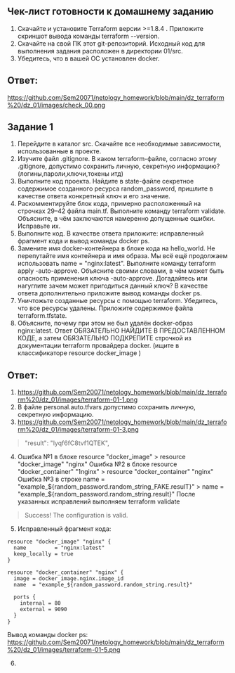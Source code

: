 ## Чек-лист готовности к домашнему заданию
1. Скачайте и установите Terraform версии >=1.8.4 . Приложите скриншот вывода команды terraform --version.
2. Скачайте на свой ПК этот git-репозиторий. Исходный код для выполнения задания расположен в директории 01/src.
3. Убедитесь, что в вашей ОС установлен docker.

## Ответ:
https://github.com/Sem20071/netology_homework/blob/main/dz_terraform%20/dz_01/images/check_00.png


## Задание 1
1. Перейдите в каталог src. Скачайте все необходимые зависимости, использованные в проекте.
2. Изучите файл .gitignore. В каком terraform-файле, согласно этому .gitignore, допустимо сохранить личную, секретную информацию?(логины,пароли,ключи,токены итд)
3. Выполните код проекта. Найдите в state-файле секретное содержимое созданного ресурса random_password, пришлите в качестве ответа конкретный ключ и его значение.
4. Раскомментируйте блок кода, примерно расположенный на строчках 29–42 файла main.tf. Выполните команду terraform validate. Объясните, в чём заключаются намеренно допущенные ошибки. Исправьте их.
5. Выполните код. В качестве ответа приложите: исправленный фрагмент кода и вывод команды docker ps.
6. Замените имя docker-контейнера в блоке кода на hello_world. Не перепутайте имя контейнера и имя образа. Мы всё ещё продолжаем использовать name = "nginx:latest". Выполните команду terraform apply -auto-approve. Объясните     своими словами, в чём может быть опасность применения ключа -auto-approve. Догадайтесь или нагуглите зачем может пригодиться данный ключ? В качестве ответа дополнительно приложите вывод команды docker ps.
7. Уничтожьте созданные ресурсы с помощью terraform. Убедитесь, что все ресурсы удалены. Приложите содержимое файла terraform.tfstate.
8. Объясните, почему при этом не был удалён docker-образ nginx:latest. Ответ ОБЯЗАТЕЛЬНО НАЙДИТЕ В ПРЕДОСТАВЛЕННОМ КОДЕ, а затем ОБЯЗАТЕЛЬНО ПОДКРЕПИТЕ строчкой из документации terraform провайдера docker. (ищите в              классификаторе resource docker_image )

## Ответ:
1. https://github.com/Sem20071/netology_homework/blob/main/dz_terraform%20/dz_01/images/terraform-01-1.png
2. В файле personal.auto.tfvars допустимо сохранить личную, секретную информацию.
3. https://github.com/Sem20071/netology_homework/blob/main/dz_terraform%20/dz_01/images/terraform-01-3.png
  > "result": "lyqf6fC8tvf1QTEK",

4.  Ошибка №1 в блоке resource "docker_image" > resource "docker_image" "nginx"
    Ошибка №2 в блоке resource "docker_container" "1nginx" > resource "docker_container" "nginx"
    Ошибка №3 в строке name  = "example_${random_password.random_string_FAKE.resulT}" > name  = "example_${random_password.random_string.result}"
    После указанных исправлений выполняем terraform validate
  > Success! The configuration is valid.
5. Исправленный фрагмент кода:
```
resource "docker_image" "nginx" {
  name         = "nginx:latest"
  keep_locally = true
}

resource "docker_container" "nginx" {
  image = docker_image.nginx.image_id
  name  = "example_${random_password.random_string.result}"

  ports {
    internal = 80
    external = 9090
  }
}
```
Вывод команды docker ps:
https://github.com/Sem20071/netology_homework/blob/main/dz_terraform%20/dz_01/images/terraform-01-5.png

6. 
